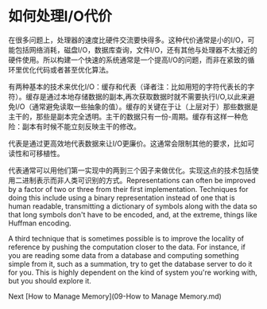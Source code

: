 # 如何处理I/O代价

在很多问题上，处理器的速度比硬件交流要快得多。这种代价通常是小的I/O，可能包括网络消耗，磁盘I/O，数据库查询，文件I/O，还有其他与处理器不太接近的硬件使用。所以构建一个快速的系统通常是一个提高I/O的问题，而非在紧致的循环里优化代码或者甚至优化算法。

有两种基本的技术来优化I/O：缓存和代表（译者注：比如用短的字符代表长的字符）。缓存是通过本地存储数据的副本,再次获取数据时就不需要执行I/O,以此来避免I/O（通常避免读取一些抽象的值）。缓存的关键在于让（上层对于）那些数据是主干的，那些是副本完全透明。主干的数据只有一份-周期。缓存有这样一种危险：副本有时候不能立刻反映主干的修改。

代表是通过更高效地代表数据来让I/O更廉价。这通常会限制其他的要求，比如可读性和可移植性。

代表通常可以用他们第一实现中的两到三个因子来做优化。实现这点的技术包括使用二进制表示而非人类可识别的方式。Representations can often be improved by a factor of two or three from their first implementation. Techniques for doing this include using a binary representation instead of one that is human readable, transmitting a dictionary of symbols along with the data so that long symbols don't have to be encoded, and, at the extreme, things like Huffman encoding.

A third technique that is sometimes possible is to improve the locality of reference by pushing the computation closer to the data. For instance, if you are reading some data from a database and computing something simple from it, such as a summation, try to get the database server to do it for you. This is highly dependent on the kind of system you're working with, but you should explore it.

Next [How to Manage Memory](09-How to Manage Memory.md)
